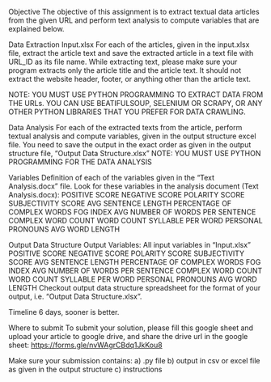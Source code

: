 Objective The objective of this assignment is to extract textual data articles from the given URL and perform text analysis to compute variables that are explained below.

Data Extraction Input.xlsx For each of the articles, given in the input.xlsx file, extract the article text and save the extracted article in a text file with URL_ID as its file name. While extracting text, please make sure your program extracts only the article title and the article text. It should not extract the website header, footer, or anything other than the article text.

NOTE: YOU MUST USE PYTHON PROGRAMMING TO EXTRACT DATA FROM THE URLs. YOU CAN USE BEATIFULSOUP, SELENIUM OR SCRAPY, OR ANY OTHER PYTHON LIBRARIES THAT YOU PREFER FOR DATA CRAWLING.

Data Analysis For each of the extracted texts from the article, perform textual analysis and compute variables, given in the output structure excel file. You need to save the output in the exact order as given in the output structure file, “Output Data Structure.xlsx” NOTE: YOU MUST USE PYTHON PROGRAMMING FOR THE DATA ANALYSIS

Variables Definition of each of the variables given in the “Text Analysis.docx” file. Look for these variables in the analysis document (Text Analysis.docx): POSITIVE SCORE NEGATIVE SCORE POLARITY SCORE SUBJECTIVITY SCORE AVG SENTENCE LENGTH PERCENTAGE OF COMPLEX WORDS FOG INDEX AVG NUMBER OF WORDS PER SENTENCE COMPLEX WORD COUNT WORD COUNT SYLLABLE PER WORD PERSONAL PRONOUNS AVG WORD LENGTH

Output Data Structure Output Variables: All input variables in “Input.xlsx” POSITIVE SCORE NEGATIVE SCORE POLARITY SCORE SUBJECTIVITY SCORE AVG SENTENCE LENGTH PERCENTAGE OF COMPLEX WORDS FOG INDEX AVG NUMBER OF WORDS PER SENTENCE COMPLEX WORD COUNT WORD COUNT SYLLABLE PER WORD PERSONAL PRONOUNS AVG WORD LENGTH Checkout output data structure spreadsheet for the format of your output, i.e. “Output Data Structure.xlsx”.

Timeline 6 days, sooner is better.

Where to submit To submit your solution, please fill this google sheet and upload your article to google drive, and share the drive url in the google sheet: https://forms.gle/nvWAgrCBdq1JkKou8

Make sure your submission contains: a) .py file b) output in csv or excel file as given in the output structure c) instructions
